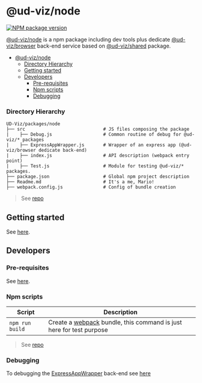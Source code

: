 # @ud-viz/node

[![NPM package version](https://badgen.net/npm/v/@ud-viz/node)](https://npmjs.com/package/@ud-viz/node)

[@ud-viz/node](https://npmjs.com/package/@ud-viz/node) is a npm package including dev tools plus dedicate [@ud-viz/browser](https://npmjs.com/package/@ud-viz/browser) back-end service based on [@ud-viz/shared](https://npmjs.com/package/@ud-viz/shared) package.

- [@ud-viz/node](#ud-viznode)
    - [Directory Hierarchy](#directory-hierarchy)
  - [Getting started](#getting-started)
  - [Developers](#developers)
    - [Pre-requisites](#pre-requisites)
    - [Npm scripts](#npm-scripts)
    - [Debugging](#debugging)

### Directory Hierarchy

```
UD-Viz/packages/node
├── src                             # JS files composing the package
|    ├── Debug.js                   # Common routine of debug for @ud-viz/* packages
|    ├── ExpressAppWrapper.js       # Wrapper of an express app (@ud-viz/browser dedicate back-end)
|    ├── index.js                   # API description (webpack entry point)
|    ├── Test.js                    # Module for testing @ud-viz/* packages.
├── package.json                    # Global npm project description
├── Readme.md                       # It's a me, Mario!
├── webpack.config.js               # Config of bundle creation
```

> See [repo](https://github.com/VCityTeam/UD-Viz/blob/master/packages/node)

## Getting started

See [here](../../Readme.md#getting-started).

## Developers

### Pre-requisites

See [here](../../Readme.md#pre-requisites).

### Npm scripts

| Script          | Description                                                                                    |
| --------------- | ---------------------------------------------------------------------------------------------- |
| `npm run build` | Create a [webpack](https://webpack.js.org/) bundle, this command is just here for test purpose |

> See [repo](https://github.com/VCityTeam/UD-Viz/blob/master/packages/node)

### Debugging

To debugging the [ExpressAppWrapper](./src/ExpressAppWrapper.js) back-end see [here](../../Readme.md#debugging-the-examples)
